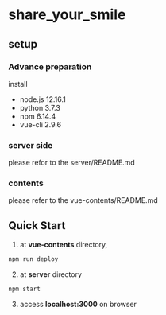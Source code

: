 # share_your_smile

## setup

### Advance preparation

install
- node.js 12.16.1
- python 3.7.3
- npm 6.14.4
- vue-cli 2.9.6

### server side

please refor to the server/README.md

### contents

please refer to the vue-contents/README.md

## Quick Start

1. at **vue-contents** directory,

```bash
npm run deploy
```

2. at **server** directory

```bash
npm start
```

3. access **localhost:3000** on browser